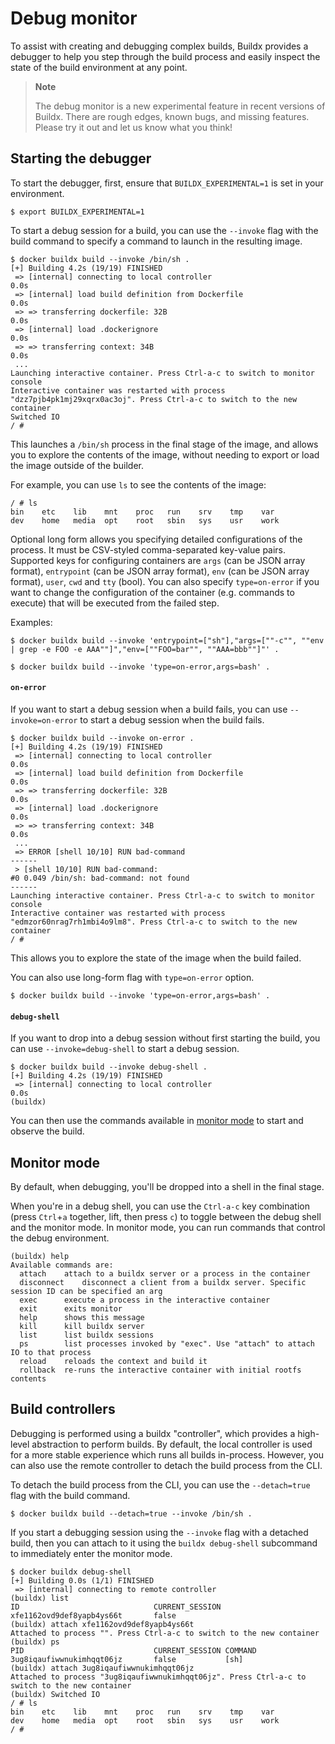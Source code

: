# Debug monitor

To assist with creating and debugging complex builds, Buildx provides a
debugger to help you step through the build process and easily inspect the
state of the build environment at any point.

> **Note**
>
> The debug monitor is a new experimental feature in recent versions of Buildx.
> There are rough edges, known bugs, and missing features. Please try it out
> and let us know what you think!

## Starting the debugger

To start the debugger, first, ensure that `BUILDX_EXPERIMENTAL=1` is set in
your environment.

```console
$ export BUILDX_EXPERIMENTAL=1
```

To start a debug session for a build, you can use the `--invoke` flag with the
build command to specify a command to launch in the resulting image.

```console
$ docker buildx build --invoke /bin/sh .
[+] Building 4.2s (19/19) FINISHED
 => [internal] connecting to local controller                                                                                   0.0s
 => [internal] load build definition from Dockerfile                                                                            0.0s
 => => transferring dockerfile: 32B                                                                                             0.0s
 => [internal] load .dockerignore                                                                                               0.0s
 => => transferring context: 34B                                                                                                0.0s
 ...
Launching interactive container. Press Ctrl-a-c to switch to monitor console
Interactive container was restarted with process "dzz7pjb4pk1mj29xqrx0ac3oj". Press Ctrl-a-c to switch to the new container
Switched IO
/ #
```

This launches a `/bin/sh` process in the final stage of the image, and allows
you to explore the contents of the image, without needing to export or load the
image outside of the builder.

For example, you can use `ls` to see the contents of the image:

```console
/ # ls
bin    etc    lib    mnt    proc   run    srv    tmp    var
dev    home   media  opt    root   sbin   sys    usr    work
```

Optional long form allows you specifying detailed configurations of the process. 
It must be CSV-styled comma-separated key-value pairs.
Supported keys for configuring containers are `args` (can be JSON array format), `entrypoint` (can be JSON array format), `env` (can be JSON array format), `user`, `cwd` and `tty` (bool).
You can also specify `type=on-error` if you want to change the configuration of the container (e.g. commands to execute) that will be executed from the failed step.

Examples:

```
$ docker buildx build --invoke 'entrypoint=["sh"],"args=[""-c"", ""env | grep -e FOO -e AAA""]","env=[""FOO=bar"", ""AAA=bbb""]"' .
```

```
$ docker buildx build --invoke 'type=on-error,args=bash' .
```

#### `on-error`

If you want to start a debug session when a build fails, you can use
`--invoke=on-error` to start a debug session when the build fails.

```console
$ docker buildx build --invoke on-error .
[+] Building 4.2s (19/19) FINISHED
 => [internal] connecting to local controller                                                                                   0.0s
 => [internal] load build definition from Dockerfile                                                                            0.0s
 => => transferring dockerfile: 32B                                                                                             0.0s
 => [internal] load .dockerignore                                                                                               0.0s
 => => transferring context: 34B                                                                                                0.0s
 ...
 => ERROR [shell 10/10] RUN bad-command
------
 > [shell 10/10] RUN bad-command:
#0 0.049 /bin/sh: bad-command: not found
------
Launching interactive container. Press Ctrl-a-c to switch to monitor console
Interactive container was restarted with process "edmzor60nrag7rh1mbi4o9lm8". Press Ctrl-a-c to switch to the new container
/ # 
```

This allows you to explore the state of the image when the build failed.

You can also use long-form flag with `type=on-error` option.

```
$ docker buildx build --invoke 'type=on-error,args=bash' .
```

#### `debug-shell`

If you want to drop into a debug session without first starting the build, you
can use `--invoke=debug-shell` to start a debug session.

```
$ docker buildx build --invoke debug-shell .
[+] Building 4.2s (19/19) FINISHED
 => [internal] connecting to local controller                                                                                   0.0s
(buildx)
```

You can then use the commands available in [monitor mode](#monitor-mode) to
start and observe the build.

## Monitor mode

By default, when debugging, you'll be dropped into a shell in the final stage.

When you're in a debug shell, you can use the `Ctrl-a-c` key combination (press
`Ctrl`+`a` together, lift, then press `c`) to toggle between the debug shell
and the monitor mode. In monitor mode, you can run commands that control the
debug environment.

```console
(buildx) help
Available commands are:
  attach	attach to a buildx server or a process in the container
  disconnect	disconnect a client from a buildx server. Specific session ID can be specified an arg
  exec		execute a process in the interactive container
  exit		exits monitor
  help		shows this message
  kill		kill buildx server
  list		list buildx sessions
  ps		list processes invoked by "exec". Use "attach" to attach IO to that process
  reload	reloads the context and build it
  rollback	re-runs the interactive container with initial rootfs contents
```

## Build controllers

Debugging is performed using a buildx "controller", which provides a high-level
abstraction to perform builds. By default, the local controller is used for a
more stable experience which runs all builds in-process. However, you can also
use the remote controller to detach the build process from the CLI.

To detach the build process from the CLI, you can use the `--detach=true` flag with
the build command.

```console
$ docker buildx build --detach=true --invoke /bin/sh .
```

If you start a debugging session using the `--invoke` flag with a detached
build, then you can attach to it using the `buildx debug-shell` subcommand to
immediately enter the monitor mode.

```console
$ docker buildx debug-shell
[+] Building 0.0s (1/1) FINISHED                                                                                                                                                                                
 => [internal] connecting to remote controller
(buildx) list
ID                              CURRENT_SESSION
xfe1162ovd9def8yapb4ys66t       false
(buildx) attach xfe1162ovd9def8yapb4ys66t
Attached to process "". Press Ctrl-a-c to switch to the new container
(buildx) ps
PID                             CURRENT_SESSION COMMAND
3ug8iqaufiwwnukimhqqt06jz       false           [sh]
(buildx) attach 3ug8iqaufiwwnukimhqqt06jz
Attached to process "3ug8iqaufiwwnukimhqqt06jz". Press Ctrl-a-c to switch to the new container
(buildx) Switched IO
/ # ls
bin    etc    lib    mnt    proc   run    srv    tmp    var
dev    home   media  opt    root   sbin   sys    usr    work
/ # 
```
